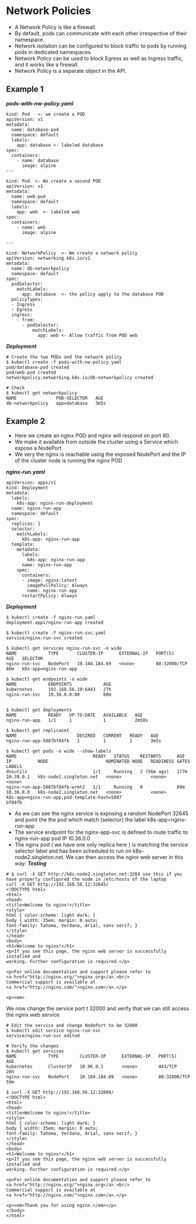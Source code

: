 # Network Policies
* A Network Policy is like a firewall.
* By default, pods can communicate with each other irrespective of their namespace.
* Network isolation can be configured to block traffic to pods by running pods in dedicated namespaces.
* Network Policy can be used to block Egress as well as Ingress traffic, and it works like a firewall.
* Network Policy is a separate object in the API.

## Example 1
***pods-with-nw-policy.yaml***
```
kind: Pod   <- we create a POD
apiVersion: v1
metadata:
  name: database-pod
  namespace: default
  labels:
    app: database <- labeled database
spec:
  containers:
    - name: database
      image: alpine
---
 
kind: Pod  <- We create a second POD
apiVersion: v1
metadata:
  name: web-pod
  namespace: default
  labels:
    app: web  <- labeled web
spec:
  containers:
    - name: web
      image: alpine
 
---
 
kind: NetworkPolicy  <- We create a network policy
apiVersion: networking.k8s.io/v1
metadata:
  name: db-networkpolicy
  namespace: default
spec:
  podSelector:
    matchLabels:
      app: database  <- the policy apply to the database POD
  policyTypes:
  - Ingress
  - Egress
  ingress:
    - from:
      - podSelector:
          matchLabels:
            app: web <- Allow traffic from POD web
```
***Deployment***
```
# Create the two PODs and the network policy
$ kubectl create -f pods-with-nw-policy.yaml
pod/database-pod created
pod/web-pod created
networkpolicy.networking.k8s.io/db-networkpolicy created
 
# Check
$ kubectl get networkpolicy
NAME               POD-SELECTOR   AGE
db-networkpolicy   app=database   3m5s

```

## Example 2

* Here we create an nginx POD and nginx will respond on port 80.
* We make it available from outside the cluster using a Service which expose a NodePort
* We very the nginx is reachable using the exposed NodePort and the IP of the cluster node is running the nginx POD

***nginx-run.yaml***
```
apiVersion: apps/v1
kind: Deployment
metadata:
  labels:
    k8s-app: nginx-run-deployment
  name: nginx-run-app
  namespace: default
spec:
  replicas: 1
  selector:
    matchLabels:
      k8s-app: nginx-run-app
  template:
    metadata:
      labels:
        k8s-app: nginx-run-app
      name: nginx-run-app
    spec:
      containers:
      - image: nginx:latest
        imagePullPolicy: Always
        name: nginx-run-app
      restartPolicy: Always
```
***Deployment***
```
$ kubectl create -f nginx-run.yaml
deployment.apps/nginx-run-app created
 
$ kubectl create -f nginx-run-svc.yaml
service/nginx-run-svc created
 
$ kubectl get services nginx-run-svc -o wide
NAME            TYPE       CLUSTER-IP      EXTERNAL-IP   PORT(S)        AGE   SELECTOR
nginx-run-svc   NodePort   10.104.184.69   <none>        80:32000/TCP   86m   k8s-app=nginx-run-app
 
$ kubectl get endpoints -o wide
NAME            ENDPOINTS            AGE
kubernetes      192.168.56.10:6443   27h
nginx-run-svc   10.36.0.0:80         88m
 
 
$ kubectl get deployments
NAME            READY   UP-TO-DATE   AVAILABLE   AGE
nginx-run-app   1/1     1            1           2m58s
 
$ kubectl get replicaset
NAME                       DESIRED   CURRENT   READY   AGE
nginx-run-app-5887bf84fb   1         1         1       3m5s
 
$ kubectl get pods -o wide --show-labels
NAME                             READY   STATUS    RESTARTS      AGE    IP          NODE                      NOMINATED NODE   READINESS GATES   LABELS
dnsutils                         1/1     Running   2 (56m ago)   177m   10.39.0.1   k8s-node1.singleton.net   <none>           <none>            <none>
nginx-run-app-5887bf84fb-wrmt2   1/1     Running   0             89m    10.36.0.0   k8s-node2.singleton.net   <none>           <none>            k8s-app=nginx-run-app,pod-template-hash=5887
bf84fb
```
* As we can see the nginx service is exposing a random NodePort 32645 and point the the pod which match (selector) the label  k8s-app=nginx-run-app
* The service endpoint for the nginx-app-svc is defined to route traffic to  nginx-run-app  pod  IP 10.36.0.0
* The nginx pod ( we have one only replica here ) is matching the service selector label  and has been scheduled to run on k8s-node2.singleton.net. 
  We can then access the nginx web server in this way:
***Testing***
```
# $ curl -X GET http://k8s-node2.singleton.net:3264 use this if you have properly configured the node in /etc/hosts of the laptop
curl -X GET http://192.168.56.12:32645/
<!DOCTYPE html>
<html>
<head>
<title>Welcome to nginx!</title>
<style>
html { color-scheme: light dark; }
body { width: 35em; margin: 0 auto;
font-family: Tahoma, Verdana, Arial, sans-serif; }
</style>
</head>
<body>
<h1>Welcome to nginx!</h1>
<p>If you see this page, the nginx web server is successfully installed and
working. Further configuration is required.</p>
 
<p>For online documentation and support please refer to
<a href="http://nginx.org/">nginx.org</a>.<br/>
Commercial support is available at
<a href="http://nginx.com/">nginx.com</a>.</p>
 
<p><em>
```

We now change the service port t 32000  and verify that we can still access the nginx web service

```
# Edit the service and change NodePort to be 32000
$ kubectl edit service nginx-run-svc
service/nginx-run-svc edited
 
# Verify the changes
$ kubectl get services
NAME            TYPE        CLUSTER-IP      EXTERNAL-IP   PORT(S)        AGE
kubernetes      ClusterIP   10.96.0.1       <none>        443/TCP        26h
nginx-run-svc   NodePort    10.104.184.69   <none>        80:32000/TCP   59m
 
$ curl -X GET http://192.168.56.12:32000/
<!DOCTYPE html>
<html>
<head>
<title>Welcome to nginx!</title>
<style>
html { color-scheme: light dark; }
body { width: 35em; margin: 0 auto;
font-family: Tahoma, Verdana, Arial, sans-serif; }
</style>
</head>
<body>
<h1>Welcome to nginx!</h1>
<p>If you see this page, the nginx web server is successfully installed and
working. Further configuration is required.</p>
 
<p>For online documentation and support please refer to
<a href="http://nginx.org/">nginx.org</a>.<br/>
Commercial support is available at
<a href="http://nginx.com/">nginx.com</a>.</p>
 
<p><em>Thank you for using nginx.</em></p>
</body>
</html>
```

